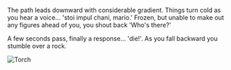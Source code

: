 The path leads downward with considerable gradient. Things turn cold as you hear a voice... 'stoi impul chani, mario.' Frozen, but unable to make out any figures ahead of you, you shout back 'Who's there?'

A few seconds pass, finally a response... 'die!'.  As you fall backward you stumble over a rock.

![Torch](../Assets/rocks.png)